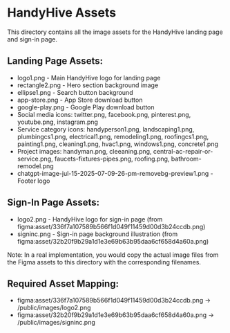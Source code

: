 # HandyHive Assets

This directory contains all the image assets for the HandyHive landing page and sign-in page.

## Landing Page Assets:
- logo1.png - Main HandyHive logo for landing page
- rectangle2.png - Hero section background image
- ellipse1.png - Search button background
- app-store.png - App Store download button
- google-play.png - Google Play download button
- Social media icons: twitter.png, facebook.png, pinterest.png, youtube.png, instagram.png
- Service category icons: handyperson1.png, landscaping1.png, plumbingcs1.png, electrical1.png, remodeling1.png, roofingcs1.png, painting1.png, cleaning1.png, hvac1.png, windows1.png, concrete1.png
- Project images: handyman.png, cleeaning.png, central-ac-repair-or-service.png, faucets-fixtures-pipes.png, roofing.png, bathroom-remodel.png
- chatgpt-image-jul-15-2025-07-09-26-pm-removebg-preview1.png - Footer logo

## Sign-In Page Assets:
- logo2.png - HandyHive logo for sign-in page (from figma:asset/336f7a107589b566f1d049f11459d00d3b24ccdb.png)
- signinc.png - Sign-in page background illustration (from figma:asset/32b20f9b29a1d1e3e69b63b95daa6cf658d4a60a.png)

Note: In a real implementation, you would copy the actual image files from the Figma assets to this directory with the corresponding filenames.

## Required Asset Mapping:
- figma:asset/336f7a107589b566f1d049f11459d00d3b24ccdb.png → /public/images/logo2.png
- figma:asset/32b20f9b29a1d1e3e69b63b95daa6cf658d4a60a.png → /public/images/signinc.png